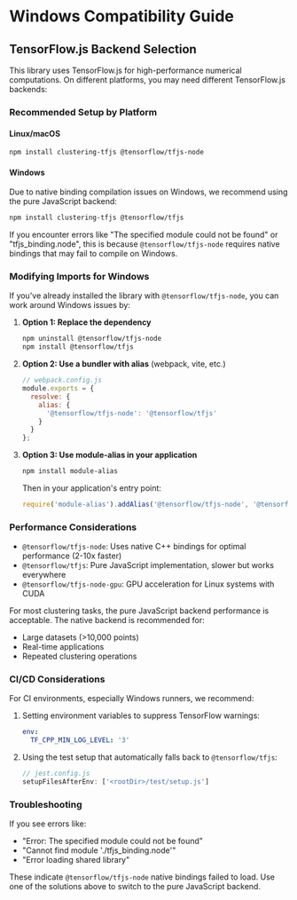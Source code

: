 # Windows Compatibility Guide

## TensorFlow.js Backend Selection

This library uses TensorFlow.js for high-performance numerical computations. On different platforms, you may need different TensorFlow.js backends:

### Recommended Setup by Platform

#### Linux/macOS
```bash
npm install clustering-tfjs @tensorflow/tfjs-node
```

#### Windows
Due to native binding compilation issues on Windows, we recommend using the pure JavaScript backend:

```bash
npm install clustering-tfjs @tensorflow/tfjs
```

If you encounter errors like "The specified module could not be found" or "tfjs_binding.node", this is because `@tensorflow/tfjs-node` requires native bindings that may fail to compile on Windows.

### Modifying Imports for Windows

If you've already installed the library with `@tensorflow/tfjs-node`, you can work around Windows issues by:

1. **Option 1: Replace the dependency**
   ```bash
   npm uninstall @tensorflow/tfjs-node
   npm install @tensorflow/tfjs
   ```

2. **Option 2: Use a bundler with alias** (webpack, vite, etc.)
   ```javascript
   // webpack.config.js
   module.exports = {
     resolve: {
       alias: {
         '@tensorflow/tfjs-node': '@tensorflow/tfjs'
       }
     }
   };
   ```

3. **Option 3: Use module-alias in your application**
   ```bash
   npm install module-alias
   ```
   
   Then in your application's entry point:
   ```javascript
   require('module-alias').addAlias('@tensorflow/tfjs-node', '@tensorflow/tfjs');
   ```

### Performance Considerations

- `@tensorflow/tfjs-node`: Uses native C++ bindings for optimal performance (2-10x faster)
- `@tensorflow/tfjs`: Pure JavaScript implementation, slower but works everywhere
- `@tensorflow/tfjs-node-gpu`: GPU acceleration for Linux systems with CUDA

For most clustering tasks, the pure JavaScript backend performance is acceptable. The native backend is recommended for:
- Large datasets (>10,000 points)
- Real-time applications
- Repeated clustering operations

### CI/CD Considerations

For CI environments, especially Windows runners, we recommend:

1. Setting environment variables to suppress TensorFlow warnings:
   ```yaml
   env:
     TF_CPP_MIN_LOG_LEVEL: '3'
   ```

2. Using the test setup that automatically falls back to `@tensorflow/tfjs`:
   ```javascript
   // jest.config.js
   setupFilesAfterEnv: ['<rootDir>/test/setup.js']
   ```

### Troubleshooting

If you see errors like:
- "Error: The specified module could not be found"
- "Cannot find module './tfjs_binding.node'"
- "Error loading shared library"

These indicate `@tensorflow/tfjs-node` native bindings failed to load. Use one of the solutions above to switch to the pure JavaScript backend.